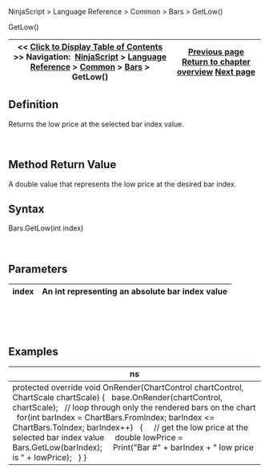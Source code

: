 ﻿


NinjaScript \> Language Reference \> Common \> Bars \> GetLow()






















GetLow()







| \<\< [Click to Display Table of Contents](getlow.md) \>\> **Navigation:**     [NinjaScript](ninjascript.md) \> [Language Reference](language_reference_wip.md) \> [Common](common.md) \> [Bars](bars.md) \> GetLow() | [Previous page](gethigh.md) [Return to chapter overview](bars.md) [Next page](getopen.md) |
| --- | --- |











## Definition


Returns the low price at the selected bar index value.


 


## Method Return Value


A double value that represents the low price at the desired bar index.


## 


## Syntax


Bars.GetLow(int index)


 


## Parameters




| index | An int representing an absolute bar index value |
| --- | --- |



 


 


## Examples




| ns |
| --- |
| protected override void OnRender(ChartControl chartControl, ChartScale chartScale) {    base.OnRender(chartControl, chartScale);    // loop through only the rendered bars on the chart    for(int barIndex \= ChartBars.FromIndex; barIndex \<\= ChartBars.ToIndex; barIndex\+\+)    {      // get the low price at the selected bar index value      double lowPrice \= Bars.GetLow(barIndex);      Print("Bar \#" \+ barIndex \+ " low price is " \+ lowPrice);    } } |










